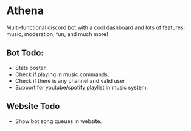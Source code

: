 # Athena

Multi-functional discord bot with a cool dashboard and lots of features; music, moderation, fun, and much more!

## Bot Todo:

- Stats poster.
- Check if playing in music commands.
- Check if there is any channel and valid user
- Support for youtube/spotify playlist in music system.

## Website Todo

- Show bot song queues in website.
